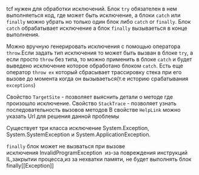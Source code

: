 tcf нужен для обработки исключений. Блок `try` обязателен в нем выполняеться код, где может быть исключение, а блоки `catch` или `finally` можно убрать но только один блок либо `catch` or `finally`. Блок `catch` обрабатывает исключение а блок `finally` вызываеться в конце выполнения.

Можно вручную генерировать исключения с помощью оператора `throw`.Если задать тип исключения то может быть вызван в блоке `try`, а если просто `throw` без типа, то можно применить в блоке `catch` и будет выведено исключение которое обработано блоком `catch`. Есть еще оператор `throw ex`  который сбрасывает трассировку стека при его вызове до момента когда он вызываеться(т.е историю срабатывания `exceptions`)

Свойство `TargetSite` -  позволяет выяснить детали о методе где произошло исключение.
Свойство `StackTrace` - позволяет узнать последовательность вызовов методов
В свойстве `HelpLink` можно указать Url для решения данной проблемы

Существует три класса исключение System.Exception,
System.SystemException и System.ApplicationException.

`finally` блок может не вызваться при вызове исключения InvalidProgramException  из-за повреждения инструкций IL,закрытии процесса,из за нехватки памяти, не будет выполнять блок finally[[Exception]]